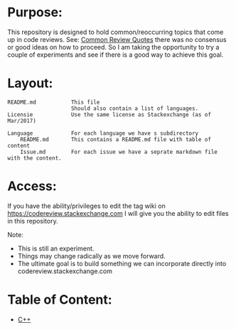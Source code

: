 # Purpose:
This repository is designed to hold common/reoccurring topics that come up in code reviews. See: [Common Review Quotes](https://codereview.meta.stackexchange.com/questions/7230/common-review-quotes) there was no consensus or good ideas on how to proceed. So I am taking the opportunity to try a couple of experiments and see if there is a good way to achieve this goal.

# Layout:
    README.md           This file
                        Should also contain a list of languages.
    Licensie            Use the same license as Stackexchange (as of Mar/2017)
                        
    Language            For each language we have s subdirectory
        README.md       This contains a README.md file with table of content
        Issue.md        For each issue we have a seprate markdown file with the content.


# Access:
If you have the ability/privileges to edit the tag wiki on https://codereview.stackexchange.com I will give you the ability to edit files in this repository.

Note:
* This is still an experiment.  
* Things may change radically as we move forward.
* The ultimate goal is to build something we can incorporate directly into codereview.stackexchange.com

# Table of Content:

* [C++](C++/README.md)
